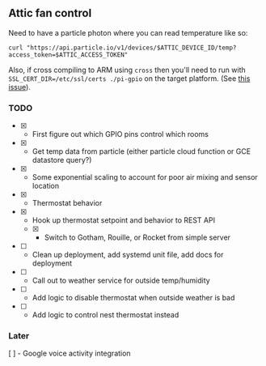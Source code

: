 ## Attic fan control

Need to have a particle photon where you can read temperature like so:
```
curl "https://api.particle.io/v1/devices/$ATTIC_DEVICE_ID/temp?access_token=$ATTIC_ACCESS_TOKEN"
```

Also, if cross compiling to ARM using `cross` then you'll need to run with `SSL_CERT_DIR=/etc/ssl/certs ./pi-gpio` on the target platform. (See [this issue](https://github.com/japaric/cross/issues/119)).

### TODO
  - [x] - First figure out which GPIO pins control which rooms
  - [x] - Get temp data from particle (either particle cloud function or GCE datastore query?)
  - [x] - Some exponential scaling to account for poor air mixing and sensor location
  - [x] - Thermostat behavior
  - [x] - Hook up thermostat setpoint and behavior to REST API
    - [x] - Switch to Gotham, Rouille, or Rocket from simple server
  - [ ] - Clean up deployment, add systemd unit file, add docs for deployment
  - [ ] - Call out to weather service for outside temp/humidity
  - [ ] - Add logic to disable thermostat when outside weather is bad
  - [ ] - Add logic to control nest thermostat instead

### Later
[ ] - Google voice activity integration
